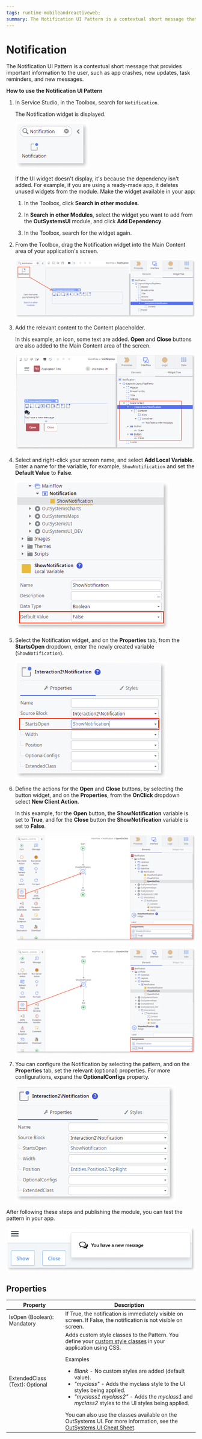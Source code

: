 ```yaml
---
tags: runtime-mobileandreactiveweb;  
summary: The Notification UI Pattern is a contextual short message that provides important information to the user. 
---
```


# Notification

The Notification UI Pattern is a contextual short message that provides important information to the user, such as app crashes, new updates, task reminders, and new messages.

**How to use the Notification UI Pattern**

1. In Service Studio, in the Toolbox, search for `Notification`.

    The Notification widget is displayed.

    ![](<images/notification-widget-ss.png>)

    If the UI widget doesn't display, it's because the dependency isn't added. For example, if you are using a ready-made app, it deletes unused widgets from the module. Make the widget available in your app:

    1. In the Toolbox, click **Search in other modules**.

    1. In **Search in other Modules**, select the widget you want to add from the **OutSystemsUI** module, and click **Add Dependency**.

    1. In the Toolbox, search for the widget again.

1. From the Toolbox, drag the Notification widget into the Main Content area of your application's screen.

    ![Drag the Animate widget to the screen](<images/notification-dragwidget-ss.png>)

 1. Add the relevant content to the Content placeholder. 

    In this example, an icon, some text are added. **Open** and **Close** buttons are also added to the Main Content area of the screen.

    ![Add content to Content placeholder](<images/notification-content-ss.png>)

1. Select and right-click your screen name, and select **Add Local Variable**. Enter a name for the variable, for example, ``ShowNotification`` and set the **Default Value** to **False**.

    ![Add a local variable](<images/notification-variable-ss.png>)

1. Select the Notification widget, and on the **Properties** tab, from the **StartsOpen** dropdown, enter the newly created variable (``ShowNotification``). 

    ![Set the StartsOpen property ](<images/notification-startopen-ss.png>)

1. Define the actions for the **Open** and **Close** buttons, by selecting the button widget, and on the **Properties**, from the **OnClick** dropdown select **New Client Action**.

    In this example, for the **Open** button, the **ShowNotification** variable is set to **True**, and for the **Close** button the **ShowNotification** variable is set to **False**.

    ![Define action for Open button](<images/notification-open-ss.png>)

    ![Define action for Close button](<images/notification-close-ss.png>)

1. You can configure the Notification by selecting the pattern, and on the **Properties** tab, set the relevant (optional) properties. For more configurations, expand the **OptionalConfigs** property.

    ![Define action for Close button](<images/notification-properties-ss.png>)

After following these steps and publishing the module, you can test the pattern in your app.

![Notification example](<images/notification-example.png>)

## Properties

| Property |  Description |
|---|---|
|IsOpen (Boolean): Mandatory | If True, the notification is immediately visible on screen. If False, the notification is not visible on screen. |
| ExtendedClass (Text): Optional | Adds custom style classes to the Pattern. You define your [custom style classes](../../../../../develop/ui/look-feel/css.md) in your application using CSS. <p>Examples <ul><li>_Blank_ - No custom styles are added (default value).</li><li>_"myclass"_ - Adds the myclass style to the UI styles being applied.</li><li>_"myclass1 myclass2"_ - Adds the _myclass1_ and _myclass2_ styles to the UI styles being applied.</li></ul></p>You can also use the classes available on the OutSystems UI. For more information, see the [OutSystems UI Cheat Sheet](https://outsystemsui.outsystems.com/StyleGuidePreview/Styles). |
